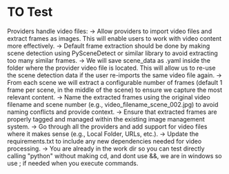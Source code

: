 # TO Test

Providers handle video files:
-> Allow providers to import video files and extract frames as images. This will enable users to work with video content more effectively.
-> Default frame extraction should be done by making scene detection using PySceneDetect or similar library to avoid extracting too many similar frames.
-> We will save scene_data as .yaml inside the folder where the provider video file is located. This will allow us to re-use the scene detection data if the user re-imports the same video file again.
-> From each scene we will extract a configurable number of frames (default 1 frame per scene, in the middle of the scene) to ensure we capture the most relevant content.
-> Name the extracted frames using the original video filename and scene number (e.g., video_filename_scene_002.jpg) to avoid naming conflicts and provide context.
-> Ensure that extracted frames are properly tagged and managed within the existing image management system.
-> Go through all the providers and add support for video files where it makes sense (e.g., Local Folder, URLs, etc.).
-> Update the requirements.txt to include any new dependencies needed for video processing.
-> You are already in the work dir so you can test directly calling "python" without making cd, and dont use &&, we are in windows so use ; if needed when you execute commands.